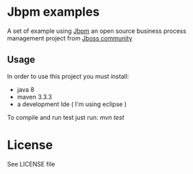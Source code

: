 # Jbpm examples

A set of example using [Jbpm](http://www.jbpm.org/) an open source business process management project from [Jboss community](http://www.jboss.org/)

## Usage

In order to use this project you must install:

* java 8
* maven 3.3.3 
* a development Ide ( I'm using eclipse )

To compile and run test just run: *mvn test*



# License

See LICENSE file